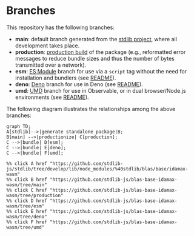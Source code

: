 <!--

@license Apache-2.0

Copyright (c) 2022 The Stdlib Authors.

Licensed under the Apache License, Version 2.0 (the "License");
you may not use this file except in compliance with the License.
You may obtain a copy of the License at

    http://www.apache.org/licenses/LICENSE-2.0

Unless required by applicable law or agreed to in writing, software
distributed under the License is distributed on an "AS IS" BASIS,
WITHOUT WARRANTIES OR CONDITIONS OF ANY KIND, either express or implied.
See the License for the specific language governing permissions and
limitations under the License.

-->

# Branches

This repository has the following branches:

-   **main**: default branch generated from the [stdlib project][stdlib-url], where all development takes place.
-   **production**: [production build][production-url] of the package (e.g., reformatted error messages to reduce bundle sizes and thus the number of bytes transmitted over a network).
-   **esm**: [ES Module][esm-url] branch for use via a `script` tag without the need for installation and bundlers (see [README][esm-readme]).
-   **deno**: [Deno][deno-url] branch for use in Deno (see [README][deno-readme]).
-   **umd**: [UMD][umd-url] branch for use in Observable, or in dual browser/Node.js environments (see [README][umd-readme]).

The following diagram illustrates the relationships among the above branches:

```mermaid
graph TD;
A[stdlib]-->|generate standalone package|B;
B[main] -->|productionize| C[production];
C -->|bundle| D[esm];
C -->|bundle| E[deno];
C -->|bundle| F[umd];

%% click A href "https://github.com/stdlib-js/stdlib/tree/develop/lib/node_modules/%40stdlib/blas/base/idamax-wasm"
%% click B href "https://github.com/stdlib-js/blas-base-idamax-wasm/tree/main"
%% click C href "https://github.com/stdlib-js/blas-base-idamax-wasm/tree/production"
%% click D href "https://github.com/stdlib-js/blas-base-idamax-wasm/tree/esm"
%% click E href "https://github.com/stdlib-js/blas-base-idamax-wasm/tree/deno"
%% click F href "https://github.com/stdlib-js/blas-base-idamax-wasm/tree/umd"
```

[stdlib-url]: https://github.com/stdlib-js/stdlib/tree/develop/lib/node_modules/%40stdlib/blas/base/idamax-wasm
[production-url]: https://github.com/stdlib-js/blas-base-idamax-wasm/tree/production
[deno-url]: https://github.com/stdlib-js/blas-base-idamax-wasm/tree/deno
[deno-readme]: https://github.com/stdlib-js/blas-base-idamax-wasm/blob/deno/README.md
[umd-url]: https://github.com/stdlib-js/blas-base-idamax-wasm/tree/umd
[umd-readme]: https://github.com/stdlib-js/blas-base-idamax-wasm/blob/umd/README.md
[esm-url]: https://github.com/stdlib-js/blas-base-idamax-wasm/tree/esm
[esm-readme]: https://github.com/stdlib-js/blas-base-idamax-wasm/blob/esm/README.md